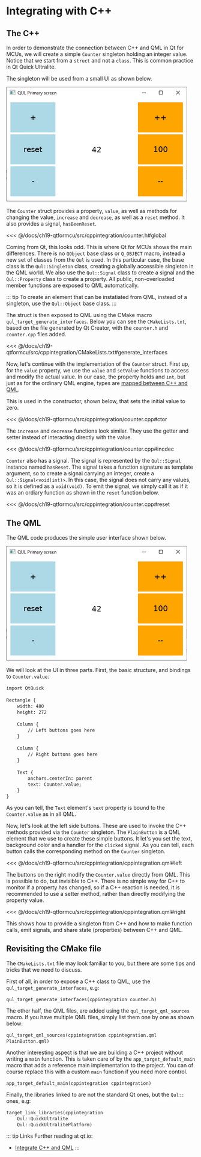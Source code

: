# Integrating with C++

## The C++

In order to demonstrate the connection between C++ and QML in Qt for MCUs, we will create a simple ``Counter`` singleton holding an integer value. Notice that we start from a ``struct`` and not a ``class``. This is common practice in Qt Quick Ultralite. 

The singleton will be used from a small UI as shown below.

![](./assets/counter.png)

The ``Counter`` struct provides a property, ``value``, as well as methods for changing the value, ``increase`` and ``decrease``, as well as a ``reset`` method. It also provides a signal, ``hasBeenReset``.

<<< @/docs/ch19-qtformcu/src/cppintegration/counter.h#global

Coming from Qt, this looks odd. This is where Qt for MCUs shows the main differences. There is no ``QObject`` base class or ``Q_OBJECT`` macro, instead a new set of classes from the ``Qul`` is used. In this particular case, the base class is the ``Qul::Singleton`` class, creating a globally accessible singleton in the QML world. We also use the ``Qul::Signal`` class to create a signal and the ``Qul::Property`` class to create a property. All public, non-overloaded member functions are exposed to QML automatically.

::: tip
To create an element that can be instatiated from QML, instead of a singleton, use the ``Qul::Object`` base class.
:::

The struct is then exposed to QML using the CMake macro ``qul_target_generate_interfaces``. Below you can see the ``CMakeLists.txt``, based on the file generated by Qt Creator, with the ``counter.h`` and ``counter.cpp`` files added.

<<< @/docs/ch19-qtformcu/src/cppintegration/CMakeLists.txt#generate_interfaces

Now, let's continue with the implementation of the ``Counter`` struct. First up, for the ``value`` property, we use the ``value`` and ``setValue`` functions to access and modify the actual value. In our case, the property holds and ``int``, but just as for the ordinary QML engine, types are [mapped between C++ and QML](https://doc.qt.io/QtForMCUs/qtul-integratecppqml.html#type-mapping).

This is used in the constructor, shown below, that sets the initial value to zero.

<<< @/docs/ch19-qtformcu/src/cppintegration/counter.cpp#ctor

The ``increase`` and ``decrease`` functions look similar. They use the getter and setter instead of interacting directly with the value.

<<< @/docs/ch19-qtformcu/src/cppintegration/counter.cpp#incdec

``Counter`` also has a signal. The signal is represented by the ``Qul::Signal`` instance named ``hasReset``. The signal takes a function signature as template argument, so to create a signal carrying an integer, create a ``Qul::Signal<void(int)>``. In this case, the signal does not carry any values, so it is defined as a `void(void)`. To emit the signal, we simply call it as if it was an ordiary function as shown in the ``reset`` function below.

<<< @/docs/ch19-qtformcu/src/cppintegration/counter.cpp#reset

## The QML

The QML code produces the simple user interface shown below.

![](./assets/counter.png)

We will look at the UI in three parts. First, the basic structure, and bindings to ``Counter.value``:

```
import QtQuick

Rectangle {
    width: 480
    height: 272

    Column {
        // Left buttons goes here
    }

    Column {
        // Right buttons goes here
    }

    Text {
        anchors.centerIn: parent
        text: Counter.value;
    }
}
```

As you can tell, the ``Text`` element's ``text`` property is bound to the ``Counter.value`` as in all QML.

Now, let's look at the left side buttons. These are used to invoke the C++ methods provided via the ``Counter`` singleton. The ``PlainButton`` is a QML element that we use to create these simple buttons. It let's you set the text, background color and a handler for the ``clicked`` signal. As you can tell, each button calls the corresponding method on the ``Counter`` singleton.

<<< @/docs/ch19-qtformcu/src/cppintegration/cppintegration.qml#left

The buttons on the right modify the ``Counter.value`` directly from QML. This is possible to do, but invisible to C++. There is no simple way for C++ to monitor if a property has changed, so if a C++ reaction is needed, it is recommended to use a setter method, rather than directly modifying the property value.

<<< @/docs/ch19-qtformcu/src/cppintegration/cppintegration.qml#right

This shows how to provide a singleton from C++ and how to make function calls, emit signals, and share state (properties) between C++ and QML.

## Revisiting the CMake file

The ``CMakeLists.txt`` file may look familiar to you, but there are some tips and tricks that we need to discuss.

First of all, in order to expose a C++ class to QML, use the ``qul_target_generate_interfaces``, e.g:

```
qul_target_generate_interfaces(cppintegration counter.h)
```

The other half, the QML files, are added using the ``qul_target_qml_sources`` macro. If you have multiple QML files, simply list them one by one as shown below:

```
qul_target_qml_sources(cppintegration cppintegration.qml PlainButton.qml)
```

Another interesting aspect is that we are building a C++ project without writing a ``main`` function. This is taken care of by the ``app_target_default_main`` macro that adds a reference main implementation to the project. You can of course replace this with a custom ``main`` function if you need more control.

```
app_target_default_main(cppintegration cppintegration)
```

Finally, the libraries linked to are not the standard Qt ones, but the ``Qul::`` ones, e.g:

```
target_link_libraries(cppintegration
    Qul::QuickUltralite
    Qul::QuickUltralitePlatform)
```

        
::: tip Links
Further reading at qt.io:
* [Integrate C++ and QML](https://doc.qt.io/QtForMCUs/qtul-integratecppqml.html)
:::
